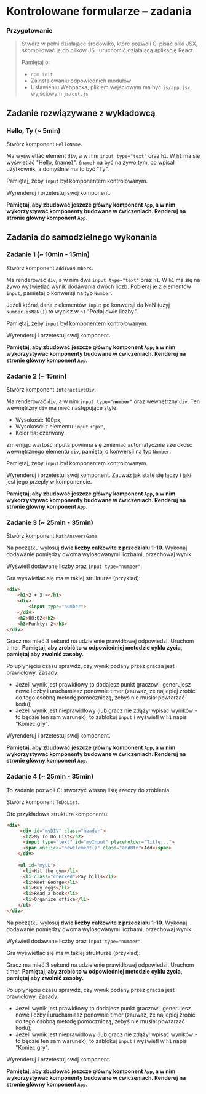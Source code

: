 # Kontrolowane formularze &ndash; zadania

### Przygotowanie

> Stwórz w pełni działające środowiko, które pozwoli Ci pisać pliki JSX, skompilować je do plików JS i uruchomić działającą aplikację React.
> 
> Pamiętaj o:
> - ```npm init```
> - Zainstalowaniu odpowiednich modułów
> - Ustawieniu Webpacka, plikiem wejściowym ma być `js/app.jsx`, wyjściowym `js/out.js`

## Zadanie rozwiązywane z wykładowcą

### Hello, Ty (~ 5min)

Stwórz komponent `HelloName`.

Ma wyświetlać element `div`, a w nim `input type="text"` oraz `h1`. W `h1` ma się wyświetlać "Hello, {name}". `{name}` na być na żywo tym, co wpisał użytkownik, a domyślnie ma to być "Ty".

Pamiętaj, żeby `input` był komponentem kontrolowanym.

Wyrenderuj i przetestuj swój komponent.

**Pamiętaj, aby zbudować jeszcze główny komponent `App`, a w nim wykorzystywać komponenty budowane w ćwiczeniach. Renderuj na stronie główny komponent `App`.**

## Zadania do samodzielnego wykonania

### Zadanie 1 (~ 10min - 15min)

Stwórz komponent `AddTwoNumbers`.

Ma renderować `div`, a w nim dwa `input type="text"` oraz `h1`. W `h1` ma się na żywo wyświetlać wynik dodawania dwóch liczb. Pobieraj je z elementów `input`, pamiętaj o konwersji na typ `Number`.
 
 Jeżeli któraś dana z elementów `input` po konwersji da NaN (użyj `Number.isNaN()`) to wypisz w `h1` "Podaj dwie liczby.".
 
Pamiętaj, żeby `input` był komponentem kontrolowanym.

Wyrenderuj i przetestuj swój komponent.

**Pamiętaj, aby zbudować jeszcze główny komponent `App`, a w nim wykorzystywać komponenty budowane w ćwiczeniach. Renderuj na stronie główny komponent `App`.**

### Zadanie 2 (~ 15min)

Stwórz komponent `InteractiveDiv`.

Ma renderować `div`, a w nim `input type="`**`number`**`"` oraz wewnętrzny `div`. Ten wewnętrzny `div` ma mieć następujące style:
- Wysokość: 100px,
- Wysokość: z elementu `input` `+'px'`,
- Kolor tła: czerwony.

Zmienijąc wartość inputa powinna się zmieniać automatycznie szerokość wewnętrznego elementu `div`, pamiętaj o konwersji na typ `Number`.

Pamiętaj, żeby `input` był komponentem kontrolowanym.

Wyrenderuj i przetestuj swój komponent. Zauważ jak state się łączy i jaki jest jego przepły w komponencie. 

**Pamiętaj, aby zbudować jeszcze główny komponent `App`, a w nim wykorzystywać komponenty budowane w ćwiczeniach. Renderuj na stronie główny komponent `App`.**

### Zadanie 3 (~ 25min - 35min)

Stwórz komponent `MathAnswersGame`.

Na początku wylosuj **dwie liczby całkowite z przedziału 1-10**. Wykonaj dodawanie pomiędzy dwoma wylosowanymi liczbami, przechowaj wynik.

Wyświetl dodawane liczby oraz `input type="number"`.

Gra wyświetlać się ma w takiej strukturze (przykład):
```HTML
<div>
    <h1>2 + 3 =</h1>
    <div>
        <input type="number">
    </div>
    <h2>00:02</h2>
    <h3>Punkty: 2</h3>
</div>
```

Gracz ma mieć 3 sekund na udzielenie prawidłowej odpowiedzi. Uruchom timer. **Pamiętaj, aby zrobić to w odpowiedniej metodzie cyklu życia, pamiętaj aby zwolnić zasoby.**

Po upłynięciu czasu sprawdź, czy wynik podany przez gracza jest prawidłowy. Zasady:
- Jeżeli wynik jest prawidłowy to dodajesz punkt graczowi, generujesz nowe liczby i uruchamiasz ponownie timer (zauważ, że najlepiej zrobić do tego osobną metodę pomoczniczą, żebyś nie musiał powtarzać kodu);
- Jeżeli wynik jest nieprawidłowy (lub gracz nie zdążył wpisać wyników - to będzie ten sam warunek), to zablokuj `input` i wyświetl w `h1` napis "Koniec gry".

Wyrenderuj i przetestuj swój komponent.

**Pamiętaj, aby zbudować jeszcze główny komponent `App`, a w nim wykorzystywać komponenty budowane w ćwiczeniach. Renderuj na stronie główny komponent `App`.**

### Zadanie 4 (~ 25min - 35min)

To zadanie pozwoli Ci stworzyć własną listę rzeczy do zrobienia.

Stwórz komponent `ToDoList`.

Oto przykładowa struktura komponentu:
```HTML
<div>
     <div id="myDIV" class="header">
      <h2>My To Do List</h2>
      <input type="text" id="myInput" placeholder="Title...">
      <span onclick="newElement()" class="addBtn">Add</span>
    </div>
    
    <ul id="myUL">
      <li>Hit the gym</li>
      <li class="checked">Pay bills</li>
      <li>Meet George</li>
      <li>Buy eggs</li>
      <li>Read a book</li>
      <li>Organize office</li>
    </ul>
</div>
```

Na początku wylosuj **dwie liczby całkowite z przedziału 1-10**. Wykonaj dodawanie pomiędzy dwoma wylosowanymi liczbami, przechowaj wynik.

Wyświetl dodawane liczby oraz `input type="number"`.

Gra wyświetlać się ma w takiej strukturze (przykład):


Gracz ma mieć 3 sekund na udzielenie prawidłowej odpowiedzi. Uruchom timer. **Pamiętaj, aby zrobić to w odpowiedniej metodzie cyklu życia, pamiętaj aby zwolnić zasoby.**

Po upłynięciu czasu sprawdź, czy wynik podany przez gracza jest prawidłowy. Zasady:
- Jeżeli wynik jest prawidłowy to dodajesz punkt graczowi, generujesz nowe liczby i uruchamiasz ponownie timer (zauważ, że najlepiej zrobić do tego osobną metodę pomoczniczą, żebyś nie musiał powtarzać kodu);
- Jeżeli wynik jest nieprawidłowy (lub gracz nie zdążył wpisać wyników - to będzie ten sam warunek), to zablokuj `input` i wyświetl w `h1` napis "Koniec gry".

Wyrenderuj i przetestuj swój komponent.

**Pamiętaj, aby zbudować jeszcze główny komponent `App`, a w nim wykorzystywać komponenty budowane w ćwiczeniach. Renderuj na stronie główny komponent `App`.**